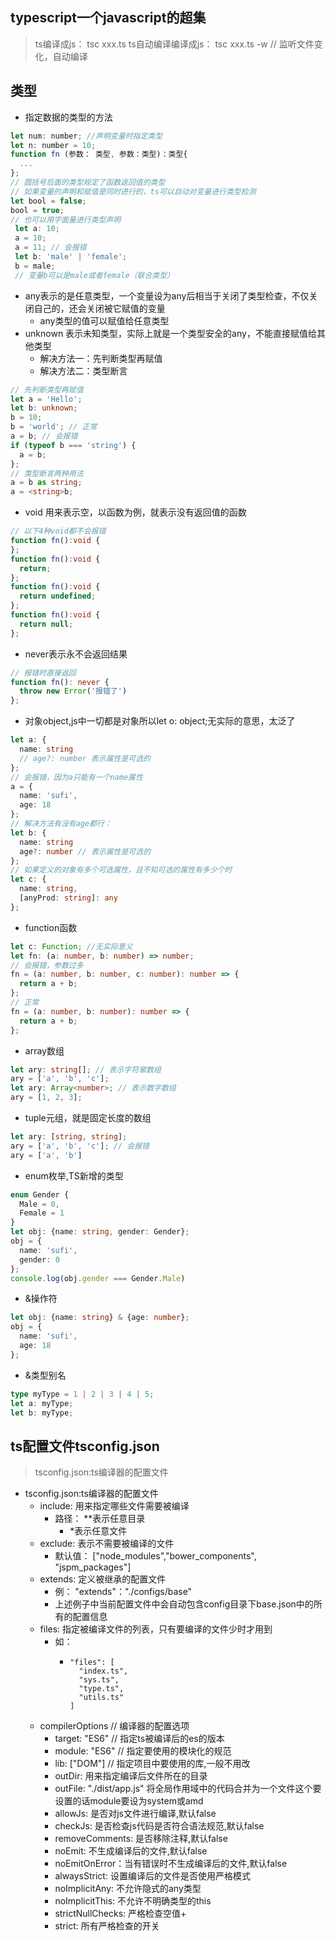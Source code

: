 ## typescript一个javascript的超集
> ts编译成js： tsc xxx.ts
> ts自动编译编译成js： tsc xxx.ts -w // 监听文件变化，自动编译
## 类型
- 指定数据的类型的方法
```javascript
let num: number; //声明变量时指定类型
let n: number = 10;
function fn (参数： 类型, 参数：类型)：类型{
  ...
};
// 圆括号后面的类型规定了函数返回值的类型
// 如果变量的声明和赋值是同时进行的，ts可以自动对变量进行类型检测
let bool = false;
bool = true;
// 也可以用字面量进行类型声明
 let a: 10;
 a = 10;
 a = 11; // 会报错
 let b: 'male' | 'female';
 b = male;
 // 变量b可以是male或者female（联合类型）
```
- any表示的是任意类型，一个变量设为any后相当于关闭了类型检查，不仅关闭自己的，还会关闭被它赋值的变量
  + any类型的值可以赋值给任意类型
- unknown 表示未知类型，实际上就是一个类型安全的any，不能直接赋值给其他类型
  + 解决方法一：先判断类型再赋值
  + 解决方法二：类型断言
```typescript
// 先判断类型再赋值
let a = 'Hello';
let b: unknown;
b = 10;
b = 'world'; // 正常
a = b; // 会报错
if (typeof b === 'string') {
  a = b;
};
// 类型断言两种用法
a = b as string;
a = <string>b;
```
- void 用来表示空，以函数为例，就表示没有返回值的函数
```typescript
// 以下4种void都不会报错
function fn():void {
};
function fn():void {
  return;
};
function fn():void {
  return undefined;
};
function fn():void {
  return null;
};
```
- never表示永不会返回结果
```typescript
// 报错时直接返回
function fn(): never {
  throw new Error('报错了')
};
```
- 对象object,js中一切都是对象所以let o: object;无实际的意思，太泛了
```typescript
let a: {
  name: string
  // age?: number 表示属性是可选的
};
// 会报错，因为a只能有一个name属性
a = {
  name: 'sufi',
  age: 18
};
// 解决方法有没有age都行：
let b: {
  name: string
  age?: number // 表示属性是可选的
};
// 如果定义的对象有多个可选属性，且不知可选的属性有多少个时
let c: {
  name: string,
  [anyProd: string]: any
};
```
- function函数
```typescript
let c: Function; //无实际意义
let fn: (a: number, b: number) => number;
// 会报错，参数过多
fn = (a: number, b: number, c: number): number => {
  return a + b;
};
// 正常
fn = (a: number, b: number): number => {
  return a + b;
};
```

- array数组
```typescript
let ary: string[]; // 表示字符窜数组
ary = ['a', 'b', 'c'];
let ary: Array<number>; // 表示数字数组
ary = [1, 2, 3];
```
- tuple元组，就是固定长度的数组
```typescript
let ary: [string, string]; 
ary = ['a', 'b', 'c']; // 会报错
ary = ['a', 'b']
```

- enum枚举,TS新增的类型
```typescript
enum Gender {
  Male = 0,
  Female = 1
}
let obj: {name: string, gender: Gender}; 
obj = {
  name: 'sufi',
  gender: 0
};
console.log(obj.gender === Gender.Male)
```

- &操作符
```typescript
let obj: {name: string} & {age: number};
obj = {
  name: 'sufi',
  age: 18
}; 
```

- &类型别名
```typescript
type myType = 1 | 2 | 3 | 4 | 5;
let a: myType;
let b: myType;
```
## ts配置文件tsconfig.json
> tsconfig.json:ts编译器的配置文件
- tsconfig.json:ts编译器的配置文件
  + include: 用来指定哪些文件需要被编译
    + 路径： **表示任意目录
      + *表示任意文件
  + exclude: 表示不需要被编译的文件
    + 默认值： ["node_modules","bower_components", "jspm_packages"]
  + extends: 定义被继承的配置文件
    + 例： "extends"："./configs/base"
    + 上述例子中当前配置文件中会自动包含config目录下base.json中的所有的配置信息
  + files: 指定被编译文件的列表，只有要编译的文件少时才用到
    + 如：
      + ```
        "files": [
          "index.ts",
          "sys.ts",
          "type.ts",
          "utils.ts"
        ]
        ```
  + compilerOptions // 编译器的配置选项
    + target: "ES6" // 指定ts被编译后的es的版本
    + module: "ES6" // 指定要使用的模块化的规范
    + lib: ["DOM"] // 指定项目中要使用的库,一般不用改
    + outDir: 用来指定编译后文件所在的目录
    + outFile: "./dist/app.js" 将全局作用域中的代码合并为一个文件这个要设置的话module要设为system或amd
    + allowJs: 是否对js文件进行编译,默认false
    + checkJs: 是否检查js代码是否符合语法规范,默认false
    + removeComments: 是否移除注释,默认false
    + noEmit: 不生成编译后的文件,默认false
    + noEmitOnError：当有错误时不生成编译后的文件,默认false
    + alwaysStrict: 设置编译后的文件是否使用严格模式
    + noImplicitAny: 不允许隐式的any类型
    + noImplicitThis: 不允许不明确类型的this
    + strictNullChecks: 严格检查空值+
    + strict: 所有严格检查的开关
